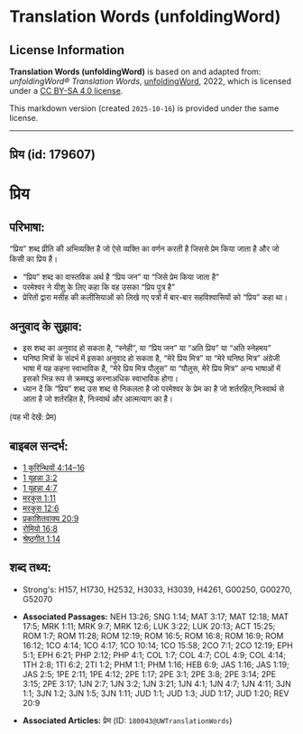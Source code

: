 # Translation Words (unfoldingWord)

## License Information

**Translation Words (unfoldingWord)** is based on and adapted from: _unfoldingWord® Translation Words_, [unfoldingWord](https://unfoldingword.org/utw), 2022, which is licensed under a [CC BY-SA 4.0 license](https://creativecommons.org/licenses/by-sa/4.0/legalcode.en).

This markdown version (created `2025-10-16`) is provided under the same license.



--------------------------------

## प्रिय (id: 179607)

प्रिय
=====

परिभाषा:
--------

“प्रिय” शब्द प्रीति की अभिव्यक्ति है जो ऐसे व्यक्ति का वर्णन करती है जिससे प्रेम किया जाता है और जो किसी का प्रिय है।

* “प्रिय” शब्द का वास्तविक अर्थ है “प्रिय जन” या “जिसे प्रेम किया जाता है”
* परमेश्वर ने यीशु के लिए कहा कि वह उसका “प्रिय पुत्र है”
* प्रेरितों द्वारा मसीह की कलीसियाओं को लिखे गए पत्रों में बार\-बार सहविश्वासियों को “प्रिय” कहा था।

अनुवाद के सुझाव:
----------------

* इस शब्द का अनुवाद हो सकता है, “स्नेही”, या “प्रिय जन” या “अति प्रिय” या “अति स्नेहमय”
* घनिष्ठ मित्रों के संदर्भ में इसका अनुवाद हो सकता है, “मेरे प्रिय मित्र” या “मेरे घनिष्ठ मित्र” अंग्रेजी भाषा में यह कहना स्वाभाविक है, “मेरे प्रिय मित्र पौलुस” या “पौलुस, मेरे प्रिय मित्र” अन्य भाषाओं में इसको भिन्न रूप से क्रमबद्ध करनाअधिक स्वाभाविक होगा।
* ध्यान दें कि “प्रिय” शब्द उस शब्द से निकलता है जो परमेश्वर के प्रेम का है जो शर्तरहित,निःस्वार्थ से आता है जो शर्तरहित है, निःस्वार्थ और आत्मत्याग का है।

(यह भी देखें: प्रेम)

बाइबल सन्दर्भ:
--------------

* [1 कुरिन्थियों 4:14–16](https://ref.ly/1Cor0:0)
* [1 यूहन्ना 3:2](https://ref.ly/1John0:0)
* [1 यूहन्ना 4:7](https://ref.ly/1John0:0)
* [मरकुस 1:11](https://ref.ly/Mark1:11)
* [मरकुस 12:6](https://ref.ly/Mark12:6)
* [प्रकाशितवाक्य 20:9](https://ref.ly/Rev20:9)
* [रोमियो 16:8](https://ref.ly/Rom16:8)
* [श्रेष्ठगीत 1:14](https://ref.ly/Song1:14)

शब्द तथ्य:
----------

* Strong's: H157, H1730, H2532, H3033, H3039, H4261, G00250, G00270, G52070

* **Associated Passages:** NEH 13:26; SNG 1:14; MAT 3:17; MAT 12:18; MAT 17:5; MRK 1:11; MRK 9:7; MRK 12:6; LUK 3:22; LUK 20:13; ACT 15:25; ROM 1:7; ROM 11:28; ROM 12:19; ROM 16:5; ROM 16:8; ROM 16:9; ROM 16:12; 1CO 4:14; 1CO 4:17; 1CO 10:14; 1CO 15:58; 2CO 7:1; 2CO 12:19; EPH 5:1; EPH 6:21; PHP 2:12; PHP 4:1; COL 1:7; COL 4:7; COL 4:9; COL 4:14; 1TH 2:8; 1TI 6:2; 2TI 1:2; PHM 1:1; PHM 1:16; HEB 6:9; JAS 1:16; JAS 1:19; JAS 2:5; 1PE 2:11; 1PE 4:12; 2PE 1:17; 2PE 3:1; 2PE 3:8; 2PE 3:14; 2PE 3:15; 2PE 3:17; 1JN 2:7; 1JN 3:2; 1JN 3:21; 1JN 4:1; 1JN 4:7; 1JN 4:11; 3JN 1:1; 3JN 1:2; 3JN 1:5; 3JN 1:11; JUD 1:1; JUD 1:3; JUD 1:17; JUD 1:20; REV 20:9
* **Associated Articles:** प्रेम (ID: `180043@UWTranslationWords`)

